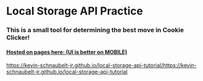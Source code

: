 # Local Storage API Practice

### This is a small tool for determining the best move in Cookie Clicker!

#### [Hosted on pages here: (UI is better on MOBILE)](https://kevin-schnaubelt-jr.github.io/local-storage-api-tutorial/https://kevin-schnaubelt-jr.github.io/local-storage-api-tutorial)
https://kevin-schnaubelt-jr.github.io/local-storage-api-tutorial/https://kevin-schnaubelt-jr.github.io/local-storage-api-tutorial
